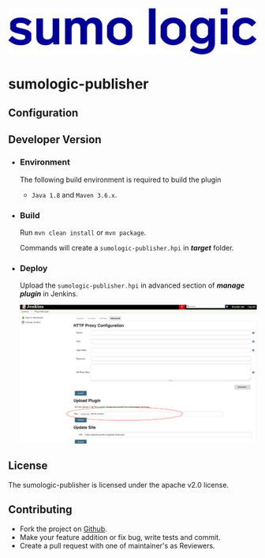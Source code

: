 ![SumoLogic ICON](/src/main/webapp/SumoLogic_Logo.ico)

# sumologic-publisher

## Configuration


## Developer Version

- ### Environment

	The following build environment is required to build the plugin

	* `Java 1.8` and `Maven 3.6.x`.

- ### Build

	Run `mvn clean install` or `mvn package`.

	Commands will create a `sumologic-publisher.hpi` in **_target_** folder.

- ### Deploy

	Upload the `sumologic-publisher.hpi` in advanced section of **_manage plugin_** in Jenkins.

	![uploadPlugin.png](/src/main/webapp/uploadPlugin.png)

## License

The sumologic-publisher is licensed under the apache v2.0 license.

## Contributing

* Fork the project on [Github](https://github.com/SumoLogic/sumologic-jenkins-plugin).
* Make your feature addition or fix bug, write tests and commit.
* Create a pull request with one of maintainer's as Reviewers.